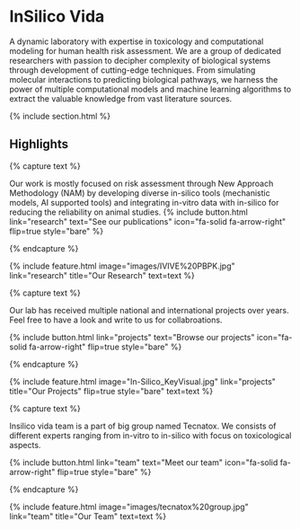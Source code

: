 ---
---

# InSilico Vida

A dynamic laboratory with expertise in toxicology and computational modeling for human health risk assessment. We are a group of dedicated researchers with passion to decipher complexity of biological systems through development of cutting-edge techniques. From simulating molecular interactions to predicting biological pathways, we harness the power of multiple computational models and machine learning algorithms to extract the valuable knowledge from vast literature sources. 


{% include section.html %}

## Highlights

{% capture text %}

Our work is mostly focused on risk assessment through New Approach Methodology (NAM) by developing diverse in-silico tools (mechanistic models, AI supported tools) and integrating in-vitro data with in-silico for reducing the reliability on animal studies.
{%
  include button.html
  link="research"
  text="See our publications"
  icon="fa-solid fa-arrow-right"
  flip=true
  style="bare"
%}

{% endcapture %}

{%
  include feature.html
  image="images/IVIVE%20PBPK.jpg"
  link="research"
  title="Our Research"
  text=text
%}

{% capture text %}

Our lab has received multiple national and international projects over years. Feel free to have a look and write to us for collabroations.

{%
  include button.html
  link="projects"
  text="Browse our projects"
  icon="fa-solid fa-arrow-right"
  flip=true
  style="bare"
%}

{% endcapture %}

{%
  include feature.html
  image="In-Silico_KeyVisual.jpg"
  link="projects"
  title="Our Projects"
  flip=true
  style="bare"
  text=text
%}

{% capture text %}

Insilico vida team is a part of big group named Tecnatox. We consists of different experts ranging from in-vitro  to in-silico with focus on toxicological aspects.

{%
  include button.html
  link="team"
  text="Meet our team"
  icon="fa-solid fa-arrow-right"
  flip=true
  style="bare"
%}

{% endcapture %}

{%
  include feature.html
  image="images/tecnatox%20group.jpg"
  link="team"
  title="Our Team"
  text=text
%}
